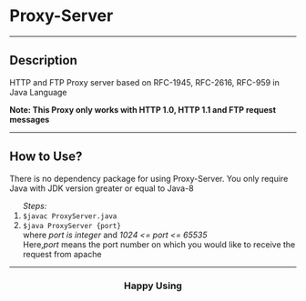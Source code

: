 <h1>Proxy-Server</h1>
<hr/>
<h2>Description </h2>
<p>HTTP and FTP Proxy server based on RFC-1945, RFC-2616, RFC-959 in Java Language</p>
<strong>Note: This Proxy only works with HTTP 1.0, HTTP 1.1 and FTP request messages</strong>
<hr/>
<h2>How to Use?</h2>
<p>There is no dependency package for using Proxy-Server. You only require Java with JDK version greater or equal to Java-8</p>
<ol><em>Steps:</em>
  <li><code>$javac ProxyServer.java</code></li>
  <li>
    <code>$java ProxyServer {port}</code><br/>
    where <em>port is integer</em> and <em>1024 &lt;= port &lt;= 65535</em><br/>
    Here,<em>port</em> means the port number on which you would like to receive the request from apache 
  </li>
</ol>
<hr/>
<h3 align='center'>Happy Using</h3>
